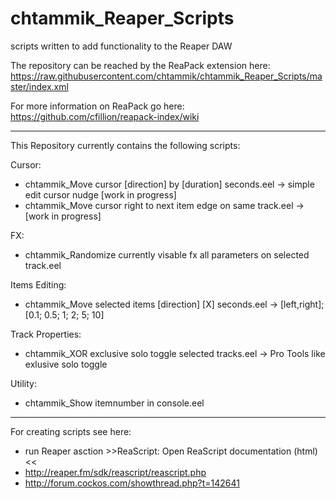 # chtammik_Reaper_Scripts
scripts written to add functionality to the Reaper DAW

The repository can be reached by the ReaPack extension here:
https://raw.githubusercontent.com/chtammik/chtammik_Reaper_Scripts/master/index.xml

For more information on ReaPack go here:
https://github.com/cfillion/reapack-index/wiki

---------------

This Repository currently contains the following scripts:

Cursor:
-	chtammik_Move cursor [direction] by [duration] seconds.eel	->	simple edit cursor nudge [work in progress]
-	chtammik_Move cursor right to next item edge on same track.eel	->	[work in progress]

FX:
- chtammik_Randomize currently visable fx all parameters on selected track.eel

Items Editing:
-	chtammik_Move selected items [direction] [X] seconds.eel	->	[left,right]; [0.1; 0.5; 1; 2; 5; 10]

Track Properties:
-	chtammik_XOR exclusive solo toggle selected tracks.eel	->	Pro Tools like exlusive solo toggle

Utility:
-	chtammik_Show itemnumber in console.eel

---------------

For creating scripts see here:
- run Reaper asction >>ReaScript: Open ReaScript documentation (html)<<
- http://reaper.fm/sdk/reascript/reascript.php
- http://forum.cockos.com/showthread.php?t=142641
